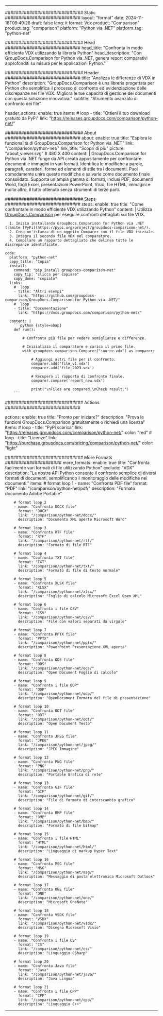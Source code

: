 
---
############################# Static ############################
layout: "format"
date:  2024-11-18T09:49:28
draft: false
lang: it
format: Vdx
product: "Comparison"
product_tag: "comparison"
platform: "Python via .NET"
platform_tag: "python-net"

############################# Head ############################
head_title: "Confronta in modo efficiente VDX utilizzando la libreria Python"
head_description: "Con GroupDocs.Comparison for Python via .NET, genera report comparativi approfonditi su misura per le applicazioni Python."

############################# Header ############################
title: "Analizza le differenze di VDX in Python" 
description: "GroupDocs.Comparison è una libreria progettata per Python che semplifica il processo di confronto ed evidenziazione delle discrepanze nei file VDX. Migliora le tue capacità di gestione dei documenti con questa soluzione innovativa."
subtitle: "Strumento avanzato di confronto dei file" 

header_actions:
  enable: true
  items:
    #  loop
    - title: "Ottieni il tuo download gratuito da PyPi"
      link: "https://releases.groupdocs.com/comparison/python-net/"
      
############################# About ############################
about:
    enable: true
    title: "Esplora le funzionalità di GroupDocs.Comparison for Python via .NET"
    link: "/comparison/python-net/"
    link_title: "Scopri di più"
    picture: "about_viewer.svg" # 480 X 400
    content: |
       GroupDocs.Comparison for Python via .NET funge da API creata appositamente per confrontare documenti e immagini in vari formati. Identifica le modifiche a parole, paragrafi, caratteri, forme ed elementi di stile tra i documenti. Puoi comodamente unire queste modifiche e salvarle come documento finale consolidato. Supporta un'ampia gamma di formati, inclusi PDF, documenti Word, fogli Excel, presentazioni PowerPoint, Visio, file HTML, immagini e molto altro, il tutto ottenuto senza strumenti di terze parti.

############################# Steps ############################
steps:
    enable: true
    title: "Come confrontare in modo efficiente VDX utilizzando Python"
    content: |
      Utilizza [GroupDocs.Comparison](https://products.groupdocs.com/comparison/python-net/) per eseguire confronti dettagliati sui file VDX.
      
      1. Inizia installando GroupDocs.Comparison for Python via .NET tramite [PyPi](https://pypi.org/project/groupdocs-comparison-net/).
      2. Crea un'istanza di un oggetto Comparer con il file VDX iniziale.
      3. Integra il secondo file VDX nel comparatore.
      4. Compilare un rapporto dettagliato che delinea tutte le discrepanze identificate.
   
    code:
      platform: "python-net"
      copy_title: "Copia"
      install:
        command: "pip install groupdocs-comparison-net"
        copy_tip: "clicca per copiare"
        copy_done: "copiato"
      links:
        #  loop
        - title: "Altri esempi"
          link: "https://github.com/groupdocs-comparison/GroupDocs.Comparison-for-Python-via-.NET/"
        #  loop
        - title: "Documentazione"
          link: "https://docs.groupdocs.com/comparison/python-net/"
          
      content: |
        ```python {style=abap}
        def run():

            # Confronta più file per vedere somiglianze e differenze.

            # Inizializza il comparatore e carica il primo file.
            with groupdocs.comparison.Comparer("source.vdx") as comparer:

                # Aggiungi altri file per il confronto.
                comparer.add('file_v1.vdx')
                comparer.add('file_2023.vdx')

                # Recupera il rapporto di confronto finale.
                comparer.compare('report_new.vdx')

                print("\nFiles are compared.\nCheck result.")
        ```            

############################# Actions ############################

actions:
  enable: true
  title: "Pronto per iniziare?"
  description: "Prova le funzioni GroupDocs.Comparison gratuitamente o richiedi una licenza"
  items:
    #  loop
    - title: "PyPi scarica"
      link: "https://releases.groupdocs.com/comparison/python-net/"
      color: "red"
        #  loop
    - title: "Licenze"
      link: "https://purchase.groupdocs.com/pricing/comparison/python-net/"
      color: "light"


############################# More Formats #####################
more_formats:
    enable: true
    title: "Confronta facilmente vari formati di file utilizzando Python"
    exclude: "VDX"
    description: "La nostra API Python consente il confronto semplice di diversi formati di documenti, semplificando il monitoraggio delle modifiche nei documenti."
    items: 
        # format loop 1
        - name: "Confronta PDF file"
          format: "PDF"
          link: "/comparison/python-net/pdf/"
          description: "Formato documento Adobe Portable"

        # format loop 2
        - name: "Confronta DOCX file"
          format: "DOCX"
          link: "/comparison/python-net/docx/"
          description: "Documento XML aperto Microsoft Word"

        # format loop 3
        - name: "Confronta RTF file"
          format: "RTF"
          link: "/comparison/python-net/rtf/"
          description: "Formato di file RTF"

        # format loop 4
        - name: "Confronta TXT file"
          format: "TXT"
          link: "/comparison/python-net/txt/"
          description: "Formato di file di testo normale"

        # format loop 5
        - name: "Confronta XLSX file"
          format: "XLSX"
          link: "/comparison/python-net/xlsx/"
          description: "Foglio di calcolo Microsoft Excel Open XML"

        # format loop 6
        - name: "Confronta i file CSV"
          format: "CSV"
          link: "/comparison/python-net/csv/"
          description: "File con valori separati da virgole"

        # format loop 7
        - name: "Confronta PPTX file"
          format: "PPTX"
          link: "/comparison/python-net/pptx/"
          description: "PowerPoint Presentazione XML aperta"

        # format loop 8
        - name: "Confronta ODS file"
          format: "ODS"
          link: "/comparison/python-net/ods/"
          description: "Open Document Foglio di calcolo"

        # format loop 9
        - name: "Confronta i file ODP"
          format: "ODP"
          link: "/comparison/python-net/odp/"
          description: "OpenDocument Formato del file di presentazione"

        # format loop 10
        - name: "Confronta ODT file"
          format: "ODT"
          link: "/comparison/python-net/odt/"
          description: "Open Document Testo"

        # format loop 11
        - name: "Confronta JPEG file"
          format: "JPEG"
          link: "/comparison/python-net/jpeg/"
          description: "JPEG Immagine"

        # format loop 12
        - name: "Confronta PNG file"
          format: "PNG"
          link: "/comparison/python-net/png/"
          description: "Portable Grafica di rete"

        # format loop 13
        - name: "Confronta GIF file"
          format: "GIF"
          link: "/comparison/python-net/gif/"
          description: "File di formato di interscambio grafico"

        # format loop 14
        - name: "Confronta BMP file"
          format: "BMP"
          link: "/comparison/python-net/bmp/"
          description: "Formato di file bitmap"

        # format loop 15
        - name: "Confronta i file HTML"
          format: "HTML"
          link: "/comparison/python-net/html/"
          description: "Linguaggio di markup Hyper Text"

        # format loop 16
        - name: "Confronta MSG file"
          format: "MSG"
          link: "/comparison/python-net/msg/"
          description: "Messaggio di posta elettronica Microsoft Outlook"

        # format loop 17
        - name: "Confronta ONE file"
          format: "ONE"
          link: "/comparison/python-net/one/"
          description: "Microsoft OneNote"

        # format loop 18
        - name: "Confronta VSDX file"
          format: "VSDX"
          link: "/comparison/python-net/vsdx/"
          description: "Disegno Microsoft Visio"

        # format loop 19
        - name: "Confronta i file CS"
          format: "CS"
          link: "/comparison/python-net/cs/"
          description: "Linguaggio CSharp"

        # format loop 20
        - name: "Confronta Java file"
          format: "Java"
          link: "/comparison/python-net/java/"
          description: "Java Lingua"
          
        # format loop 21
        - name: "Confronta i file CPP"
          format: "CPP"
          link: "/comparison/python-net/cpp/"
          description: "Linguaggio C++"
---